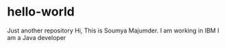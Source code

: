 # hello-world
Just another repository
Hi, This is Soumya Majumder.
I am working in IBM
I am a Java developer

